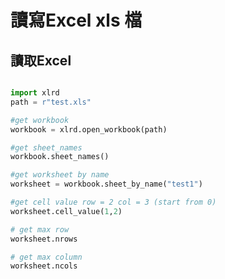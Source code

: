 # 讀寫Excel xls 檔


## 讀取Excel
```python 

import xlrd
path = r"test.xls"

#get workbook
workbook = xlrd.open_workbook(path)

#get sheet_names
workbook.sheet_names()

#get worksheet by name
worksheet = workbook.sheet_by_name("test1")

#get cell value row = 2 col = 3 (start from 0)
worksheet.cell_value(1,2) 

# get max row
worksheet.nrows

# get max column
worksheet.ncols


```















